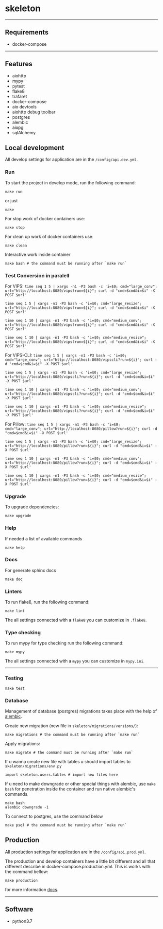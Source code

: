 # skeleton

___

## Requirements
- docker-compose

___

## Features

- aiohttp
- mypy
- pytest
- flake8
- trafaret
- docker-compose
- aio devtools
- aiohttp debug toolbar
- postgres
- alembic
- aiopg
- sqlAlchemy


## Local development
All develop settings for application are in the `/config/api.dev.yml`.

### Run
To start the project in develop mode, run the following command:

```
make run
```

or just

```
make
```

For stop work of docker containers use:

```
make stop
```

For clean up work of docker containers use:

```
make clean
```

Interactive work inside container

```
make bash # the command must be running after `make run`
```

### Test Conversion in paralell

For VIPS:
`time seq 1 5 | xargs -n1 -P3 bash -c 'i=$0; cmd="large_conv"; url="http://localhost:8080/vips?run=${i}"; curl -d "cmd=$cmd&i=$i" -X POST $url'`

`time seq 1 5 | xargs -n1 -P3 bash -c 'i=$0; cmd="large_resize"; url="http://localhost:8080/vips?run=${i}"; curl -d "cmd=$cmd&i=$i" -X POST $url'`

`time seq 1 10 | xargs -n1 -P3 bash -c 'i=$0; cmd="medium_conv"; url="http://localhost:8080/vips?run=${i}"; curl -d "cmd=$cmd&i=$i" -X POST $url'`

`time seq 1 10 | xargs -n1 -P3 bash -c 'i=$0; cmd="medium_resize"; url="http://localhost:8080/vips?run=${i}"; curl -d "cmd=$cmd&i=$i" -X POST $url'`

For VIPS-CLI:
`time seq 1 5 | xargs -n1 -P3 bash -c 'i=$0; cmd="large_conv"; url="http://localhost:8080/vipscli?run=${i}"; curl -d "cmd=$cmd&i=$i" -X POST $url'`

`time seq 1 5 | xargs -n1 -P3 bash -c 'i=$0; cmd="large_resize"; url="http://localhost:8080/vipscli?run=${i}"; curl -d "cmd=$cmd&i=$i" -X POST $url'`

`time seq 1 10 | xargs -n1 -P3 bash -c 'i=$0; cmd="medium_conv"; url="http://localhost:8080/vipscli?run=${i}"; curl -d "cmd=$cmd&i=$i" -X POST $url'`

`time seq 1 10 | xargs -n1 -P3 bash -c 'i=$0; cmd="medium_resize"; url="http://localhost:8080/vipscli?run=${i}"; curl -d "cmd=$cmd&i=$i" -X POST $url'`


For Pillow:
`time seq 1 5 | xargs -n1 -P3 bash -c 'i=$0; cmd="large_conv"; url="http://localhost:8080/pillow?run=${i}"; curl -d "cmd=$cmd&i=$i" -X POST $url'`

`time seq 1 5 | xargs -n1 -P3 bash -c 'i=$0; cmd="large_resize"; url="http://localhost:8080/pillow?run=${i}"; curl -d "cmd=$cmd&i=$i" -X POST $url'`

`time seq 1 10 | xargs -n1 -P3 bash -c 'i=$0; cmd="medium_conv"; url="http://localhost:8080/pillow?run=${i}"; curl -d "cmd=$cmd&i=$i" -X POST $url'`

`time seq 1 10 | xargs -n1 -P3 bash -c 'i=$0; cmd="medium_resize"; url="http://localhost:8080/pillow?run=${i}"; curl -d "cmd=$cmd&i=$i" -X POST $url'`



### Upgrade
To upgrade dependencies:

```
make upgrade
```

### Help

If needed a list of available commands
```
make help
```

### Docs

For generate sphinx docs
```
make doc
```

### Linters
To run flake8, run the following command:

```
make lint
```

The all settings connected with a `flake8` you can customize in `.flake8`.

### Type checking
To run mypy for type checking run the following command:

```
make mypy
```

The all settings connected with a `mypy` you can customize in `mypy.ini`.
___

### Testing
```
make test
```

### Database
Management of database (postgres) migrations takes place with the help of [alembic](http://alembic.zzzcomputing.com/en/latest/).

Create new migration (new file in `skeleton/migrations/versions/`):

```
make migrations # the command must be running after `make run` 
```

Apply migrations:

```
make migrate # the command must be running after `make run` 
```

If u wanna create new file with tables u should import tables to `skeleton/migrations/env.py`

```
import skeleton.users.tables # import new files here
```

If u need to make downgrade or other special things with alembic, use `make bash`
for penetration inside the container and run native alembic's commands.

```
make bash
alembic downgrade -1
```

To connect to postgres, use the command below

```
make psql # the command must be running after `make run` 
```

## Production
All production settings for application are in the `/config/api.prod.yml`.

The production and develop containers have a little bit different and all that different describe in docker-compose.production.yml. This  is works with the command bellow:

```
make production
```

for more information [docs](https://docs.docker.com/compose/reference/overview/).
___

## Software

- python3.7
